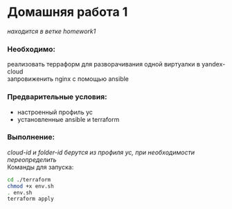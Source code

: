 # Домашняя работа 1
*находится в ветке homework1*  
### Необходимо:  
реализовать терраформ для разворачивания одной виртуалки в yandex-cloud  
запровиженить nginx с помощью ansible  

### Предварительные условия:
- настроенный профиль yc
- установленные ansible и terraform
  
### Выполнение:  
*cloud-id и folder-id берутся из профиля yc, при необходимости переопределить*  
Команды для запуска:  
```sh
cd ./terraform
chmod +x env.sh
. env.sh
terraform apply
```